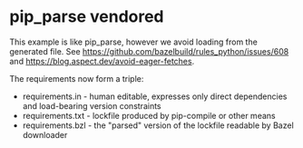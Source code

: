 # pip_parse vendored

This example is like pip_parse, however we avoid loading from the generated file.
See https://github.com/bazelbuild/rules_python/issues/608
and https://blog.aspect.dev/avoid-eager-fetches.

The requirements now form a triple:

- requirements.in - human editable, expresses only direct dependencies and load-bearing version constraints
- requirements.txt - lockfile produced by pip-compile or other means
- requirements.bzl - the "parsed" version of the lockfile readable by Bazel downloader
